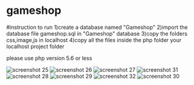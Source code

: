 # gameshop
#instruction to run
1)create a database named "Gameshop"
2)import the database file gameshop.sql in "Gameshop" database
3)copy the folders css,image,js in localhost
4)copy all the files inside the php folder your localhost project folder

please use php version 5.6 or less 

![screenshot 25](https://user-images.githubusercontent.com/46001681/50267809-7cd7fa00-044e-11e9-895a-4d01fea0d21c.png)
![screenshot 26](https://user-images.githubusercontent.com/46001681/50267817-87928f00-044e-11e9-9494-d0f5de5d99eb.png)
![screenshot 27](https://user-images.githubusercontent.com/46001681/50267836-924d2400-044e-11e9-9dd9-7c1edb650a35.png)
![screenshot 31](https://user-images.githubusercontent.com/46001681/50267845-9ed17c80-044e-11e9-84b4-a253a6f0d90a.png)
![screenshot 28](https://user-images.githubusercontent.com/46001681/50267849-a4c75d80-044e-11e9-844a-e836857609a2.png)
![screenshot 29](https://user-images.githubusercontent.com/46001681/50267854-a85ae480-044e-11e9-9435-df2419778b4b.png)
![screenshot 32](https://user-images.githubusercontent.com/46001681/50267856-ac870200-044e-11e9-9274-d48a063e3da9.png)
![screenshot 30](https://user-images.githubusercontent.com/46001681/50267863-af81f280-044e-11e9-82c4-3c2a9fce50b3.png)
